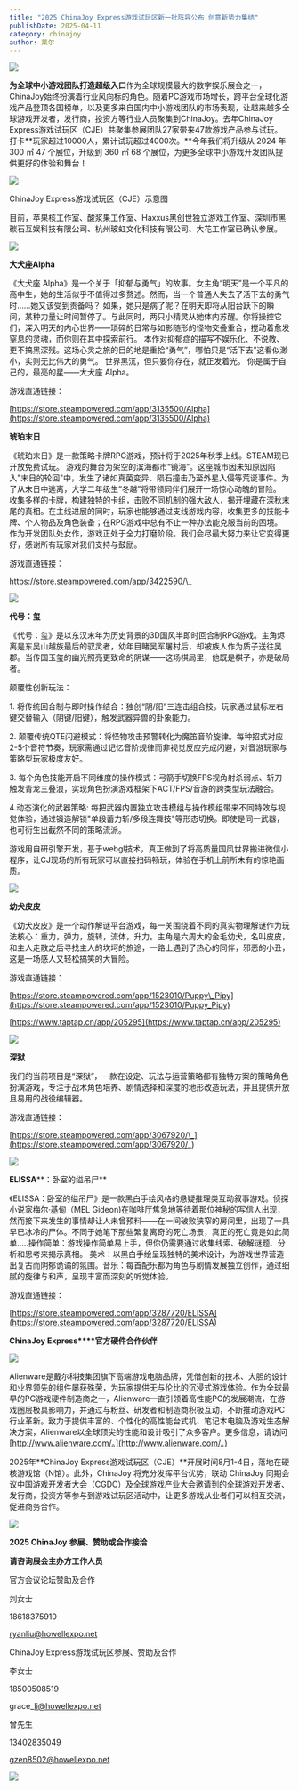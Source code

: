 ```yaml
---
title: "2025 ChinaJoy Express游戏试玩区新一批阵容公布 创意新势力集结"
publishDate: 2025-04-11
category: chinajoy
author: 莱尔
---
```


![](https://ec-net-1251389766.cos.ap-shanghai.myqcloud.com/wp-content/uploads/2025/04/20250411135231487.jpg)

**为全球中小游戏团队打造超级入口**作为全球规模最大的数字娱乐展会之一，ChinaJoy始终扮演着行业风向标的角色。随着PC游戏市场增长，跨平台全球化游戏产品登顶各国榜单，以及更多来自国内中小游戏团队的市场表现，让越来越多全球游戏开发者，发行商，投资方等行业人员聚集到ChinaJoy。去年ChinaJoy Express游戏试玩区（CJE）共聚集参展团队27家带来47款游戏产品参与试玩。打卡**玩家超过10000人，累计试玩超过4000次。**今年我们将升级从 2024 年 300 ㎡ 47 个展位，升级到 360 ㎡ 68 个展位，为更多全球中小游戏开发团队提供更好的体验和舞台！

![](https://ec-net-1251389766.cos.ap-shanghai.myqcloud.com/wp-content/uploads/2025/04/20250411135239813.jpg)

ChinaJoy Express游戏试玩区（CJE）示意图  
  

目前，苹果核工作室、酸浆果工作室、Haxxus黑创世独立游戏工作室、深圳市黑碳石互娱科技有限公司、杭州玻虹文化科技有限公司、大花工作室已确认参展。

![](https://ec-net-1251389766.cos.ap-shanghai.myqcloud.com/wp-content/uploads/2025/04/20250411135244787.jpg)

**大犬座Alpha**

《大犬座 Alpha》是一个关于「抑郁与勇气」的故事。女主角“明天”是一个平凡的高中生，她的生活似乎不值得过多赘述。然而，当一个普通人失去了活下去的勇气时……她又该受到责备吗？ 如果，她只是病了呢？在明天即将从阳台跃下的瞬间，某种力量让时间暂停了。与此同时，两只小精灵从她体内苏醒。你将操控它们，深入明天的内心世界——琐碎的日常与如影随形的怪物交叠重合，搅动着愈发窒息的灵魂，而你则在其中探索前行。 本作对抑郁症的描写不娱乐化、不说教、更不搞黑深残。这场心灵之旅的目的地是重拾“勇气”，哪怕只是“活下去”这看似渺小，实则无比伟大的勇气。 世界黑沉，但只要你存在，就正发着光。 你是属于自己的，最亮的星——大犬座 Alpha。

游戏直通链接：

[https://store.steampowered.com/app/3135500/Alpha](https://store.steampowered.com/app/3135500/Alpha)

**琥珀末日**

《琥珀末日》是一款策略卡牌RPG游戏，预计将于2025年秋季上线。STEAM现已开放免费试玩。 游戏的舞台为架空的滨海都市“镜海”。这座城市因未知原因陷入"末日的轮回"中，发生了诸如真菌变异、陨石撞击乃至外星入侵等荒诞事件。为了从末日中逃离，大学二年级生“冬越”将带领同伴们展开一场惊心动魄的冒险。 收集多样的卡牌，构建独特的卡组，击败不同机制的强大敌人，揭开埋藏在深秋末尾的真相。在主线进展的同时，玩家也能够通过支线游戏内容，收集更多的技能卡牌、个人物品及角色装备；在RPG游戏中总有不止一种办法能克服当前的困境。 作为开发团队处女作，游戏正处于全力打磨阶段。我们会尽最大努力来让它变得更好，感谢所有玩家对我们支持与鼓励。

游戏直通链接：

https://store.steampowered.com/app/3422590/\_

![](https://ec-net-1251389766.cos.ap-shanghai.myqcloud.com/wp-content/uploads/2025/04/20250411135235671.jpg)

**代号：玺**

《代号：玺》是以东汉末年为历史背景的3D国风半即时回合制RPG游戏。主角烬离是东吴山越族最后的驭灵者，幼年目睹吴军屠村后，却被族人作为质子送往吴郡。当传国玉玺的幽光照亮更致命的阴谋——这场棋局里，他既是棋子，亦是破局者。

颠覆性创新玩法：

1\. 将传统回合制与即时操作结合：独创“阴/阳”三连击组合技。玩家通过鼠标左右键交替输入（阴键/阳键），触发武器异兽的卦象能力。

2\. 颠覆传统QTE闪避模式：将怪物攻击预警转化为魔笛音阶旋律。每种招式对应2-5个音符节奏，玩家需通过记忆音阶规律而非视觉反应完成闪避，对音游玩家与策略型玩家极度友好。  

3\. 每个角色技能开启不同维度的操作模式：弓箭手切换FPS视角射杀弱点、斩刀触发青龙三叠浪，实现角色扮演游戏框架下ACT/FPS/音游的跨类型玩法融合。 

4.动态演化的武器策略: 每把武器内置独立攻击模组与操作模组带来不同特效与视觉体验，通过锻造解锁"单段蓄力斩/多段连舞技"等形态切换。即使是同一武器，也可衍生出截然不同的策略流派。 

游戏用自研引擎开发，基于webgl技术，真正做到了将高质量国风世界搬进微信小程序，让CJ现场的所有玩家可以直接扫码畅玩，体验在手机上前所未有的惊艳画质。

![](https://ec-net-1251389766.cos.ap-shanghai.myqcloud.com/wp-content/uploads/2025/04/20250411135250168.jpg)

**幼犬皮皮**

《幼犬皮皮》是一个动作解谜平台游戏，每一关围绕着不同的真实物理解谜作为玩法核心：重力，弹力，旋转，流体，升力。主角是六周大的金毛幼犬，名叫皮皮，和主人走散之后寻找主人的坎坷的旅途，一路上遇到了热心的同伴，邪恶的小丑，这是一场感人又轻松搞笑的大冒险。

游戏直通链接：

[https://store.steampowered.com/app/1523010/Puppy\_Pipy](https://store.steampowered.com/app/1523010/Puppy_Pipy)

[https://www.taptap.cn/app/205295](https://www.taptap.cn/app/205295)

![](https://ec-net-1251389766.cos.ap-shanghai.myqcloud.com/wp-content/uploads/2025/04/20250411135303119.jpg)

**深狱**

我们的当前项目是“深狱”，一款在设定、玩法与运营策略都有独特方案的策略角色扮演游戏，专注于战术角色培养、剧情选择和深度的地形改造玩法，并且提供开放且易用的战役编辑器。

游戏直通链接：

[https://store.steampowered.com/app/3067920/\_](https://store.steampowered.com/app/3067920/_)

![](https://ec-net-1251389766.cos.ap-shanghai.myqcloud.com/wp-content/uploads/2025/04/20250411135240479.jpg)

**ELISSA****：卧室的缢吊尸**

《ELISSA：卧室的缢吊尸》是一款黑白手绘风格的悬疑推理类互动叙事游戏。侦探小说家梅尔·基甸（MEL Gideon)在咖啡厅焦急地等待着那位神秘的写信人出现，然而接下来发生的事情却让人未曾预料——在一间破败狭窄的房间里，出现了一具早已冰冷的尸体。不同于她笔下那些繁复离奇的死亡场景，真正的死亡竟是如此简单.....操作简单：游戏操作简单易上手，但你仍需要通过收集线索、破解谜题、分析和思考来揭示真相。 美术：以黑白手绘呈现独特的美术设计，为游戏世界营造出复古而阴郁诡谲的氛围。音乐：每首配乐都为角色与剧情发展独立创作，通过细腻的旋律与和声，呈现丰富而深刻的听觉体验。

游戏直通链接：

[https://store.steampowered.com/app/3287720/ELISSA](https://store.steampowered.com/app/3287720/ELISSA)

**ChinaJoy Express****官方硬件合作伙伴**

![](https://ec-net-1251389766.cos.ap-shanghai.myqcloud.com/wp-content/uploads/2025/04/20250411135242706.gif)

Alienware是戴尔科技集团旗下高端游戏电脑品牌，凭借创新的技术、大胆的设计和业界领先的组件屡获殊荣，为玩家提供无与伦比的沉浸式游戏体验。作为全球最早的PC游戏硬件制造商之一，Alienware一直引领着高性能PC的发展潮流，在游戏圈层极具影响力，并通过与粉丝、研发者和制造商积极互动，不断推动游戏PC行业革新。致力于提供丰富的、个性化的高性能台式机、笔记本电脑及游戏生态解决方案，Alienware以全球顶尖的性能和设计吸引了众多客户。更多信息，请访问[http://www.alienware.com/。](http://www.alienware.com/。)

  
2025年**ChinaJoy Express游戏试玩区（CJE）**开展时间8月1-4日，落地在硬核游戏馆（N馆）。此外，ChinaJoy 将充分发挥平台优势，联动 ChinaJoy 同期会议中国游戏开发者大会（CGDC）及全球游戏产业大会邀请到的全球游戏开发者、发行商，投资方等参与到游戏试玩区活动中，让更多游戏从业者们可以相互交流，促进商务合作。

![](https://ec-net-1251389766.cos.ap-shanghai.myqcloud.com/wp-content/uploads/2025/04/20250411135330554.png)

**2025 ChinaJoy** **参展、赞助或合作接洽**

**请咨询展会主办方工作人员**

官方会议论坛赞助及合作

刘女士

18618375910

ryanliu@howellexpo.net

ChinaJoy Express游戏试玩区参展、赞助及合作

李女士 

18500508519 

grace\_li@howellexpo.net

曾先生

13402835049

gzen8502@howellexpo.net

![](https://ec-net-1251389766.cos.ap-shanghai.myqcloud.com/wp-content/uploads/2025/04/20250411135329465.png)
